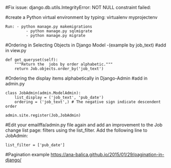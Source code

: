 #Fix issue: django.db.utils.IntegrityError: NOT NULL constraint failed:
	
#create a Python virtual environment by typing:
virtualenv myprojectenv


	Run: - python manage.py makemigrations 
             - python manage.py sqlmigrate 
             - python manage.py migrate

#Ordering in Selecting Objects in Django Model -(example by job_text)
#add in view.py 

	def get_queryset(self):
        """Return the  jobs by order alphabetic."""
        return Job.objects.order_by('job_text')



#Ordering the display items alphabetically in Django-Admin
#add in admin.py

	class JobAdmin(admin.ModelAdmin): 
  		list_display = ('job_text', 'pub_date')
  		ordering = ('job_text',) # The negative sign indicate descendent order
 
	admin.site.register(Job,JobAdmin)



#Edit your emailffa/admin.py file again and add an improvement to the Job change list page: filters using the list_filter. Add the following line to JobAdmin:

	list_filter = ['pub_date']


#Pagination example https://ana-balica.github.io/2015/01/29/pagination-in-django/
